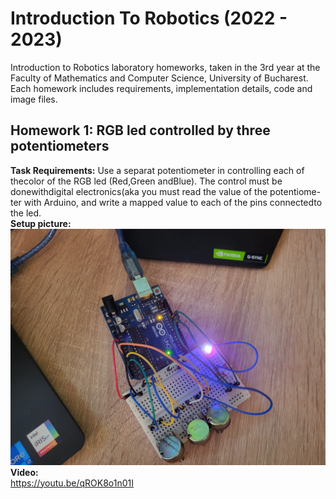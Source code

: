 # Introduction To Robotics (2022 - 2023)
Introduction to Robotics laboratory homeworks, taken in the 3rd year at the Faculty of Mathematics and Computer Science, University of Bucharest. Each homework includes requirements, implementation details, code and image files.

## Homework 1:  RGB led controlled by three potentiometers
**Task Requirements:**
Use a separat potentiometer in controlling each of thecolor of the RGB led (Red,Green andBlue).  The control must be donewithdigital electronics(aka you must read the value of the potentiome-ter with Arduino, and write a mapped value to each of the pins connectedto the led.\
**Setup picture:**\
![RGB led image](https://github.com/StancuDenisaG/IntroductionToRobotics/blob/main/Homework%201/rgb_led1.jpeg)
**Video:**\
https://youtu.be/qROK8o1n01I
